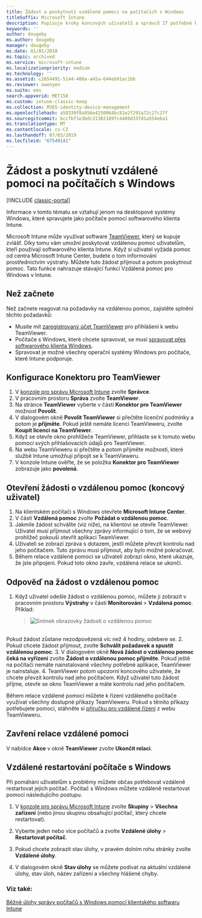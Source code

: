 ```yaml
---
title: Žádost a poskytnutí vzdálené pomoci na počítačích s Windows
titleSuffix: Microsoft Intune
description: Popisuje kroky koncových uživatelů a správců IT potřebné k poskytnutí vzdálené pomoci na počítačích s Windows, které se spravují jako počítače, a kroky potřebné k vzdálenému spuštění počítače.
keywords: ''
author: dougeby
ms.author: dougeby
manager: dougeby
ms.date: 01/01/2018
ms.topic: archived
ms.service: microsoft-intune
ms.localizationpriority: medium
ms.technology: ''
ms.assetid: c2654491-5144-408a-a45a-644eb91ac1bb
ms.reviewer: owenyen
ms.suite: ems
search.appverid: MET150
ms.custom: intune-classic-keep
ms.collection: M365-identity-device-management
ms.openlocfilehash: a58339f8a956e4250064bc81e2f291a72c27c27f
ms.sourcegitcommit: bccfbf1e3bdc31382189fc4489d337d1a554e6a1
ms.translationtype: MT
ms.contentlocale: cs-CZ
ms.lasthandoff: 07/03/2019
ms.locfileid: "67549141"
---
```

# <a name="request-and-provide-remote-assistance-for-windows-pcs"></a>Žádost a poskytnutí vzdálené pomoci na počítačích s Windows

[!INCLUDE [classic-portal](includes/classic-portal.md)]

Informace v tomto tématu se vztahují jenom na desktopové systémy Windows, které spravujete jako počítače pomocí softwarového klienta Intune.

Microsoft Intune může využívat software [TeamViewer](https://www.teamviewer.com), který se kupuje zvlášť. Díky tomu vám umožní poskytovat vzdálenou pomoc uživatelům, kteří používají softwarového klienta Intune. Když si uživatel vyžádá pomoc od centra Microsoft Intune Center, budete o tom informováni prostřednictvím výstrahy. Můžete tuto žádost přijmout a potom poskytnout pomoc. Tato funkce nahrazuje stávající funkci Vzdálená pomoc pro Windows v Intune.


## <a name="before-you-start"></a>Než začnete

Než začnete reagovat na požadavky na vzdálenou pomoc, zajistěte splnění těchto požadavků:

- Musíte mít [zaregistrovaný účet TeamViewer](https://login.teamviewer.com/LogOn#register) pro přihlášení k webu TeamViewer.
- Počítače s Windows, které chcete spravovat, se musí [spravovat přes softwarového klienta Windows](manage-windows-pcs-with-microsoft-intune.md).
- Spravovat je možné všechny operační systémy Windows pro počítače, které Intune podporuje.

## <a name="configure-the-teamviewer-connector"></a>Konfigurace Konektoru pro TeamViewer

1. V [konzole pro správu Microsoft Intune](https://manage.microsoft.com) zvolte **Správce**.
2. V pracovním prostoru **Správa** zvolte **TeamViewer**.
3. Na stránce **TeamViewer** vyberte v části **Konektor pro TeamViewer** možnost **Povolit**.
4. V dialogovém okně **Povolit TeamViewer** si přečtěte licenční podmínky a potom je **přijměte**. Pokud ještě nemáte licenci TeamVieweru, zvolte **Koupit licenci na TeamViewer**.
5. Když se otevře okno prohlížeče TeamViewer, přihlaste se k tomuto webu pomocí svých přihlašovacích údajů pro TeamViewer.
6. Na webu TeamVieweru si přečtěte a potom přijměte možnosti, které službě Intune umožňují připojit se k TeamVieweru.
7. V konzole Intune ověřte, že se položka **Konektor pro TeamViewer** zobrazuje jako **povolená**.


## <a name="open-a-remote-assistance-request-end-user"></a>Otevření žádosti o vzdálenou pomoc (koncový uživatel)

1. Na klientském počítači s Windows otevřete **Microsoft Intune Center**.
2. V části **Vzdálená pomoc** zvolte **Požádat o vzdálenou pomoc**.
3. Jakmile žádost schválíte (viz níže), na klientovi se otevře TeamViewer. Uživatel musí přijmout všechny zprávy informující o tom, že se webový prohlížeč pokouší otevřít aplikaci TeamViewer.
4. Uživateli se zobrazí zpráva s dotazem, jestli můžete převzít kontrolu nad jeho počítačem. Tuto zprávu musí přijmout, aby bylo možné pokračovat.
5. Během relace vzdálené pomoci se uživateli zobrazí okno, které ukazuje, že jste připojeni. Pokud toto okno zavře, vzdálená relace se ukončí.

## <a name="respond-to-a-remote-assistance-request"></a>Odpověď na žádost o vzdálenou pomoc

1. Když uživatel odešle žádost o vzdálenou pomoc, můžete ji zobrazit v pracovním prostoru **Výstrahy** v části **Monitorování** > **Vzdálená pomoc**. Příklad:
   > ![Snímek obrazovky žádosti o vzdálenou pomoc](/intune/media/team-viewer.png)

<br>Pokud žádost zůstane nezodpovězená víc než 4 hodiny, odebere se.
2. Pokud chcete žádost přijmout, zvolte **Schválit požadavek a spustit vzdálenou pomoc**.
3. V dialogovém okně **Nová žádost o vzdálenou pomoc čeká na vyřízení** zvolte **Žádost o vzdálenou pomoc přijměte**. Pokud ještě na počítači nemáte nainstalované všechny potřebné aplikace, TeamViewer je nainstaluje.
4. TeamViewer potom upozorní koncového uživatele, že chcete převzít kontrolu nad jeho počítačem. Když uživatel tuto žádost přijme, otevře se okno TeamViewer a máte kontrolu nad jeho počítačem.

Během relace vzdálené pomoci můžete k řízení vzdáleného počítače využívat všechny dostupné příkazy TeamVieweru. Pokud s těmito příkazy potřebujete pomoci, stáhněte si [příručku pro vzdálené řízení](http://www.teamviewer.com/en/support/documents/) z webu TeamVieweru.

## <a name="close-the-remote-assistance-session"></a>Zavření relace vzdálené pomoci

V nabídce **Akce** v okně **TeamViewer** zvolte **Ukončit relaci**.

## <a name="remotely-restart-a-windows-pc"></a>Vzdálené restartování počítače s Windows
Při pomáhání uživatelům s problémy můžete občas potřebovat vzdáleně restartovat jejich počítač. Počítač s Windows můžete vzdáleně restartovat pomocí následujícího postupu.

1. V [konzole pro správu Microsoft Intune](https://manage.microsoft.com/) zvolte **Skupiny** &gt; **Všechna zařízení** (nebo jinou skupinu obsahující počítač, který chcete restartovat).

2. Vyberte jeden nebo více počítačů a zvolte **Vzdálené úlohy** &gt; **Restartovat počítač**.

3. Pokud chcete zobrazit stav úlohy, v pravém dolním rohu stránky zvolte **Vzdálené úlohy**.

4. V dialogovém okně **Stav úlohy** se můžete podívat na aktuální vzdálené úlohy, stav úloh, název zařízení a všechny hlášené chyby.

### <a name="see-also"></a>Viz také:

[Běžné úlohy správy počítačů s Windows pomocí klientského softwaru Intune](common-windows-pc-management-tasks-with-the-microsoft-intune-computer-client.md)
